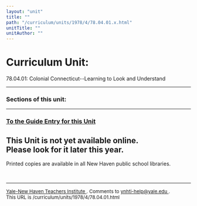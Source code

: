 ```yaml
---
layout: "unit"
title: ""
path: "/curriculum/units/1978/4/78.04.01.x.html"
unitTitle: ""
unitAuthor: ""
---
```

<body>
 <h1>
  Curriculum Unit:
 </h1>
 <p>
  78.04.01: Colonial Connecticut--Learning to Look and Understand
 </p>
<hr/>
 <h3>
  Sections of this unit:
 </h3>
<ul>
 </ul>
 <hr/>
 <h3>
  <a href="../../../guides/1978/4/78.04.01.x.html">
   To the Guide Entry for this Unit
  </a>
 </h3>
<h2>
  This Unit is not yet available online.
  <br/>
  Please look for it later this year.
 </h2>
 <p>
  Printed copies are available in all New Haven public school libraries.
  <!-- START aux links here -->
  <!-- END aux links here -->
 </p>
 <pre>

</pre>
 <hr/>
 <font size="-1">
  <a href="../../../../">
   Yale-New Haven Teachers Institute
  </a>
  .  
Comments to
  <a href="mailto:ynhti-help@yale.edu">
   ynhti-help@yale.edu
  </a>
  .
  <br/>
  This URL is /curriculum/units/1978/4/78.04.01.html
  <br/>
 </font>
</body>
